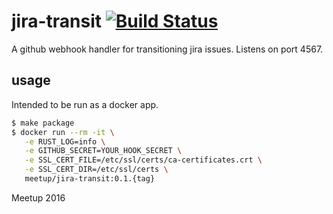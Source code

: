 # jira-transit [![Build Status](https://travis-ci.com/meetup/jira-transit.svg?token=jtveWukBghqdyHppHDFu&branch=master)](https://travis-ci.com/meetup/jira-transit)

A github webhook handler for transitioning jira issues. Listens on port 4567.

## usage

Intended to be run as a docker app.

```bash
$ make package
$ docker run --rm -it \
   -e RUST_LOG=info \
   -e GITHUB_SECRET=YOUR_HOOK_SECRET \
   -e SSL_CERT_FILE=/etc/ssl/certs/ca-certificates.crt \
   -e SSL_CERT_DIR=/etc/ssl/certs \
   meetup/jira-transit:0.1.{tag}
```

Meetup 2016
